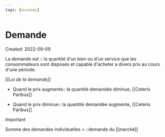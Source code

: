 ```yaml
---
tags: [economy] 
---
```

# Demande
Created: 2022-09-09

La demande est :: la quantité d'un bien ou d'un service que les consommateurs sont disposés et capable d'acheter a divers prix au cours d'une période.
<!--SR:!2022-10-08,16,230-->

*[[Loi de la demande]]*
- Quand le prix augmente:: la quantité demandée diminue, [[Ceteris Paribus]]
<!--SR:!2022-11-08,44,290-->
- Quand le prix diminue:: la quantité demandée augmente, [[Ceteris Paribus]]
<!--SR:!2022-09-28,15,290-->

> [!important]
> Somme des demandes individuelles = ::demande du [[marché]]
<!--SR:!2022-09-30,6,250-->

